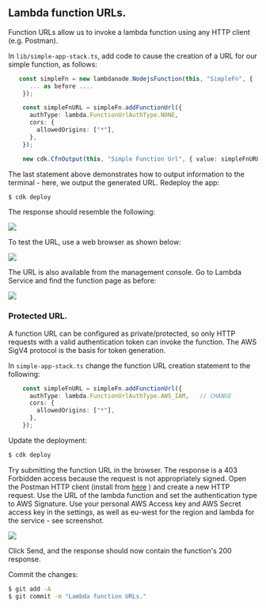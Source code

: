 ## Lambda function URLs.

Function URLs allow us to invoke a lambda function using any HTTP client (e.g. Postman). 

In `lib/simple-app-stack.ts`, add code to cause the creation of a URL for our simple function, as follows:
~~~ts
   const simpleFn = new lambdanode.NodejsFunction(this, "SimpleFn", {
      ... as before ....
    });

    const simpleFnURL = simpleFn.addFunctionUrl({
      authType: lambda.FunctionUrlAuthType.NONE,
      cors: {
        allowedOrigins: ["*"],
      },
    });

    new cdk.CfnOutput(this, "Simple Function Url", { value: simpleFnURL.url });
~~~
The last statement above demonstrates how to output information to the terminal - here, we output the generated URL. Redeploy the app:
~~~bash
$ cdk deploy
~~~
The response should resemble the following:

![][furl]

To test the URL, use a web browser as shown below:

![][browserres]

The URL is also available from the management console. Go to Lambda Service and find the function page as before: 

![][furlconsole]

### Protected URL.

A function URL can be configured as private/protected, so only HTTP requests with a valid authentication token can invoke the function. The AWS SigV4 protocol is the basis for token generation. 

In `simple-app-stack.ts` change the function URL creation statement to the following:
~~~ts
    const simpleFnURL = simpleFn.addFunctionUrl({
      authType: lambda.FunctionUrlAuthType.AWS_IAM,   // CHANGE
      cors: {
        allowedOrigins: ["*"],
      },
    });
~~~
Update the deployment:
~~~bash
$ cdk deploy
~~~
Try submitting the function URL in the browser. The response is a 403 Forbidden access because the request is not appropriately signed. Open the Postman HTTP client (install from [here][postman] ) and create a new HTTP request. Use the URL of the lambda function and set the authentication type to AWS Signature. Use your personal AWS Access key and AWS Secret access key in the settings, as well as eu-west for the region and lambda for the service - see screenshot.

![][postreq]

Click Send, and the response should now contain the function's 200 response.

Commit the changes:
~~~bash
$ git add -A
$ git commit -m "Lambda function URLs."
~~~

[furl]: ./img/furl.png
[browserres]: ./img/browserres.png
[furlconsole]: ./img/furlconsole.png
[postreq]: ./img/postreq.png
[postman]: https://www.postman.com/downloads/
